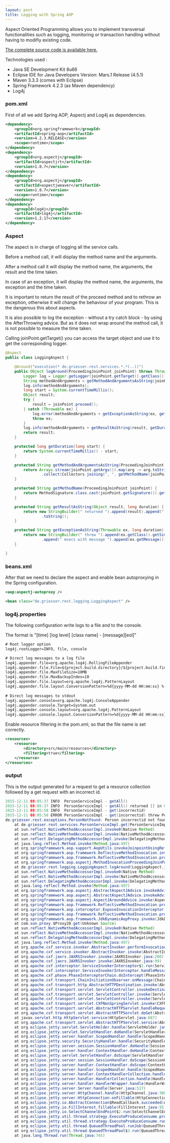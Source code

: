```yaml
---
layout: post
title: Logging with Spring AOP
---
```


Aspect Oriented Programming allows you to implement transversal functionalities such as logging, monitoring or transaction handling without having to modifiy existing code.

[The complete source code is available here.](https://github.com/nadegegriesser/code-samples/tree/2.1.0)

Technologies used :

* Java SE Development Kit 8u66
* Eclipse IDE for Java Developers Version: Mars.1 Release (4.5.1)
* Maven 3.3.3 (comes with Eclipse)
* Spring Framework 4.2.3 (as Maven dependency)
* Log4j 


### pom.xml
First of all we add Spring AOP, Aspectj and Log4j as dependencies.

```xml
<dependency>
    <groupId>org.springframework</groupId>
    <artifactId>spring-aop</artifactId>
    <version>4.2.3.RELEASE</version>
    <scope>runtime</scope>
</dependency>
<dependency>
    <groupId>org.aspectj</groupId>
    <artifactId>aspectjrt</artifactId>
    <version>1.8.7</version>
</dependency>
<dependency>
    <groupId>org.aspectj</groupId>
    <artifactId>aspectjweaver</artifactId>
    <version>1.8.7</version>
    <scope>runtime</scope>
</dependency>
<dependency>
    <groupId>log4j</groupId>
    <artifactId>log4j</artifactId>
    <version>1.2.17</version>
</dependency>
```

### Aspect

The aspect is in charge of logging all the service calls.

Before a method call, it will display the method name and the arguments.

After a method call it will display the method name, the arguments, the result and the time taken.

In case of an exception, it will display the method name, the arguments, the exception and the time taken.

It is important to return the result of the proceed method and to rethrow an exception, otherwise it will change the behaviour of your program. This is the dangerous this about aspects.

It is also possible to log the exception - without a try catch block - by using the AfterThrowing advice. But as it does not wrap around the method call, it is not possible to measure the time taken.

Calling joinPoint.getTarget() you can access the target object and use it to get the corresponding logger.

```java
@Aspect
public class LoggingAspect {

    @Around("execution(* de.griesser.rest.services.*.*(..))")
    public Object logAround(ProceedingJoinPoint joinPoint) throws Throwable {
        Logger log = Logger.getLogger(joinPoint.getTarget().getClass());
        String methodAndArguments = getMethodAndArgumentsAsString(joinPoint);
        log.info(methodAndArguments);
        long start = System.currentTimeMillis();
        Object result;
        try {
            result = joinPoint.proceed();
        } catch (Throwable ex) {
            log.error(methodAndArguments + getExceptionAsString(ex, getDuration(start)), ex);
            throw ex;
        }
        log.info(methodAndArguments + getResultAsString(result, getDuration(start)));
        return result;
    }

    protected long getDuration(long start) {
        return System.currentTimeMillis() - start;
    }

    protected String getMethodAndArgumentsAsString(ProceedingJoinPoint joinPoint) {
        return Arrays.stream(joinPoint.getArgs()).map(arg -> arg.toString())
                .collect(Collectors.joining(", ", getMethodName(joinPoint) + "(", ")"));
    }

    protected String getMethodName(ProceedingJoinPoint joinPoint) {
        return MethodSignature.class.cast(joinPoint.getSignature()).getMethod().getName();
    }

    protected String getResultAsString(Object result, long duration) {
        return new StringBuilder(" returned ").append(result).append(" in ").append(duration).append(" msecs")
                .toString();
    }

    protected String getExceptionAsString(Throwable ex, long duration) {
        return new StringBuilder(" threw ").append(ex.getClass().getSimpleName()).append(" after ").append(duration)
                .append(" msecs with message ").append(ex.getMessage()).toString();
    }

}
```

### beans.xml

After that we need to declare the aspect and enable bean autoproxying in the Spring configuration.

```xml
<aop:aspectj-autoproxy />

<bean class="de.griesser.rest.logging.LoggingAspect" />
```

### log4j.properties

The following configuration write logs to a file and to the console.

The format is "[time] [log level] [class name] - [message][eol]"

```xml
# Root logger option
log4j.rootLogger=INFO, file, console

# Direct log messages to a log file
log4j.appender.file=org.apache.log4j.RollingFileAppender
log4j.appender.file.File=${project.build.directory}/${project.build.finalName}.log
log4j.appender.file.MaxFileSize=10MB
log4j.appender.file.MaxBackupIndex=10
log4j.appender.file.layout=org.apache.log4j.PatternLayout
log4j.appender.file.layout.ConversionPattern=%d{yyyy-MM-dd HH:mm:ss} %-5p %c{1} - %m%n
 
# Direct log messages to stdout
log4j.appender.console=org.apache.log4j.ConsoleAppender
log4j.appender.console.Target=System.out
log4j.appender.console.layout=org.apache.log4j.PatternLayout
log4j.appender.console.layout.ConversionPattern=%d{yyyy-MM-dd HH:mm:ss} %-5p %c{1} - %m%n
```

Enable resource filtering in the pom.xml, so that the file name is set correctly.

```xml
<resources>
    <resource>
        <directory>src/main/resources</directory>
        <filtering>true</filtering>
    </resource>
</resources>
```

### output

This is the output generated for a request to get a resource collection followed by a get request with an incorrect id.

```java
2015-12-11 08:05:37 INFO  PersonServiceImpl - getAll()
2015-12-11 08:05:37 INFO  PersonServiceImpl - getAll() returned [] in 0 msecs
2015-12-11 08:05:58 INFO  PersonServiceImpl - get(incorrectid)
2015-12-11 08:05:58 ERROR PersonServiceImpl - get(incorrectid) threw PersonNotFound after 1 msecs with message Person incorrectid not found
de.griesser.rest.exceptions.PersonNotFound: Person incorrectid not found
	at de.griesser.rest.services.PersonServiceImpl.get(PersonServiceImpl.java:26)
	at sun.reflect.NativeMethodAccessorImpl.invoke0(Native Method)
	at sun.reflect.NativeMethodAccessorImpl.invoke(NativeMethodAccessorImpl.java:62)
	at sun.reflect.DelegatingMethodAccessorImpl.invoke(DelegatingMethodAccessorImpl.java:43)
	at java.lang.reflect.Method.invoke(Method.java:497)
	at org.springframework.aop.support.AopUtils.invokeJoinpointUsingReflection(AopUtils.java:302)
	at org.springframework.aop.framework.ReflectiveMethodInvocation.invokeJoinpoint(ReflectiveMethodInvocation.java:190)
	at org.springframework.aop.framework.ReflectiveMethodInvocation.proceed(ReflectiveMethodInvocation.java:157)
	at org.springframework.aop.aspectj.MethodInvocationProceedingJoinPoint.proceed(MethodInvocationProceedingJoinPoint.java:85)
	at de.griesser.rest.logging.LoggingAspect.logAround(LoggingAspect.java:23)
	at sun.reflect.NativeMethodAccessorImpl.invoke0(Native Method)
	at sun.reflect.NativeMethodAccessorImpl.invoke(NativeMethodAccessorImpl.java:62)
	at sun.reflect.DelegatingMethodAccessorImpl.invoke(DelegatingMethodAccessorImpl.java:43)
	at java.lang.reflect.Method.invoke(Method.java:497)
	at org.springframework.aop.aspectj.AbstractAspectJAdvice.invokeAdviceMethodWithGivenArgs(AbstractAspectJAdvice.java:621)
	at org.springframework.aop.aspectj.AbstractAspectJAdvice.invokeAdviceMethod(AbstractAspectJAdvice.java:610)
	at org.springframework.aop.aspectj.AspectJAroundAdvice.invoke(AspectJAroundAdvice.java:68)
	at org.springframework.aop.framework.ReflectiveMethodInvocation.proceed(ReflectiveMethodInvocation.java:179)
	at org.springframework.aop.interceptor.ExposeInvocationInterceptor.invoke(ExposeInvocationInterceptor.java:92)
	at org.springframework.aop.framework.ReflectiveMethodInvocation.proceed(ReflectiveMethodInvocation.java:179)
	at org.springframework.aop.framework.JdkDynamicAopProxy.invoke(JdkDynamicAopProxy.java:208)
	at com.sun.proxy.$Proxy28.get(Unknown Source)
	at sun.reflect.NativeMethodAccessorImpl.invoke0(Native Method)
	at sun.reflect.NativeMethodAccessorImpl.invoke(NativeMethodAccessorImpl.java:62)
	at sun.reflect.DelegatingMethodAccessorImpl.invoke(DelegatingMethodAccessorImpl.java:43)
	at java.lang.reflect.Method.invoke(Method.java:497)
	at org.apache.cxf.service.invoker.AbstractInvoker.performInvocation(AbstractInvoker.java:180)
	at org.apache.cxf.service.invoker.AbstractInvoker.invoke(AbstractInvoker.java:96)
	at org.apache.cxf.jaxrs.JAXRSInvoker.invoke(JAXRSInvoker.java:200)
	at org.apache.cxf.jaxrs.JAXRSInvoker.invoke(JAXRSInvoker.java:99)
	at org.apache.cxf.interceptor.ServiceInvokerInterceptor$1.run(ServiceInvokerInterceptor.java:59)
	at org.apache.cxf.interceptor.ServiceInvokerInterceptor.handleMessage(ServiceInvokerInterceptor.java:96)
	at org.apache.cxf.phase.PhaseInterceptorChain.doIntercept(PhaseInterceptorChain.java:308)
	at org.apache.cxf.transport.ChainInitiationObserver.onMessage(ChainInitiationObserver.java:121)
	at org.apache.cxf.transport.http.AbstractHTTPDestination.invoke(AbstractHTTPDestination.java:251)
	at org.apache.cxf.transport.servlet.ServletController.invokeDestination(ServletController.java:234)
	at org.apache.cxf.transport.servlet.ServletController.invoke(ServletController.java:208)
	at org.apache.cxf.transport.servlet.ServletController.invoke(ServletController.java:160)
	at org.apache.cxf.transport.servlet.CXFNonSpringServlet.invoke(CXFNonSpringServlet.java:180)
	at org.apache.cxf.transport.servlet.AbstractHTTPServlet.handleRequest(AbstractHTTPServlet.java:293)
	at org.apache.cxf.transport.servlet.AbstractHTTPServlet.doGet(AbstractHTTPServlet.java:217)
	at javax.servlet.http.HttpServlet.service(HttpServlet.java:687)
	at org.apache.cxf.transport.servlet.AbstractHTTPServlet.service(AbstractHTTPServlet.java:268)
	at org.eclipse.jetty.servlet.ServletHolder.handle(ServletHolder.java:821)
	at org.eclipse.jetty.servlet.ServletHandler.doHandle(ServletHandler.java:583)
	at org.eclipse.jetty.server.handler.ScopedHandler.handle(ScopedHandler.java:143)
	at org.eclipse.jetty.security.SecurityHandler.handle(SecurityHandler.java:548)
	at org.eclipse.jetty.server.session.SessionHandler.doHandle(SessionHandler.java:226)
	at org.eclipse.jetty.server.handler.ContextHandler.doHandle(ContextHandler.java:1158)
	at org.eclipse.jetty.servlet.ServletHandler.doScope(ServletHandler.java:511)
	at org.eclipse.jetty.server.session.SessionHandler.doScope(SessionHandler.java:185)
	at org.eclipse.jetty.server.handler.ContextHandler.doScope(ContextHandler.java:1090)
	at org.eclipse.jetty.server.handler.ScopedHandler.handle(ScopedHandler.java:141)
	at org.eclipse.jetty.server.handler.ContextHandlerCollection.handle(ContextHandlerCollection.java:213)
	at org.eclipse.jetty.server.handler.HandlerCollection.handle(HandlerCollection.java:109)
	at org.eclipse.jetty.server.handler.HandlerWrapper.handle(HandlerWrapper.java:119)
	at org.eclipse.jetty.server.Server.handle(Server.java:517)
	at org.eclipse.jetty.server.HttpChannel.handle(HttpChannel.java:308)
	at org.eclipse.jetty.server.HttpConnection.onFillable(HttpConnection.java:242)
	at org.eclipse.jetty.io.AbstractConnection$ReadCallback.succeeded(AbstractConnection.java:261)
	at org.eclipse.jetty.io.FillInterest.fillable(FillInterest.java:95)
	at org.eclipse.jetty.io.SelectChannelEndPoint$2.run(SelectChannelEndPoint.java:75)
	at org.eclipse.jetty.util.thread.strategy.ExecuteProduceConsume.produceAndRun(ExecuteProduceConsume.java:213)
	at org.eclipse.jetty.util.thread.strategy.ExecuteProduceConsume.run(ExecuteProduceConsume.java:147)
	at org.eclipse.jetty.util.thread.QueuedThreadPool.runJob(QueuedThreadPool.java:654)
	at org.eclipse.jetty.util.thread.QueuedThreadPool$3.run(QueuedThreadPool.java:572)
	at java.lang.Thread.run(Thread.java:745)
```
